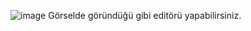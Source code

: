 ![image](https://github.com/user-attachments/assets/1c23b69a-03dd-4f57-bfcf-735a1e09f37d)
Görselde göründüğü gibi editörü yapabilirsiniz.
